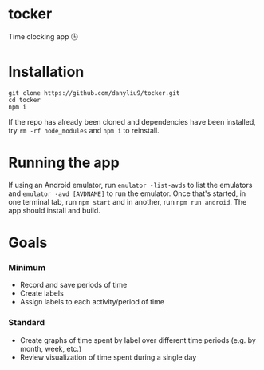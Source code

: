 # tocker
Time clocking app 🕒

# Installation
```shell
git clone https://github.com/danyliu9/tocker.git
cd tocker
npm i
```
If the repo has already been cloned and dependencies have been installed, try
`rm -rf node_modules` and `npm i` to reinstall.

# Running the app
If using an Android emulator, run `emulator -list-avds` to list the emulators
and `emulator -avd [AVDNAME]` to run the emulator. Once that's started, in one
terminal tab, run `npm start` and in another, run `npm run android`. The app
should install and build.

# Goals

### Minimum
- Record and save periods of time
- Create labels
- Assign labels to each activity/period of time

### Standard
- Create graphs of time spent by label over different time periods (e.g. by month, week, etc.)
- Review visualization of time spent during a single day
 
